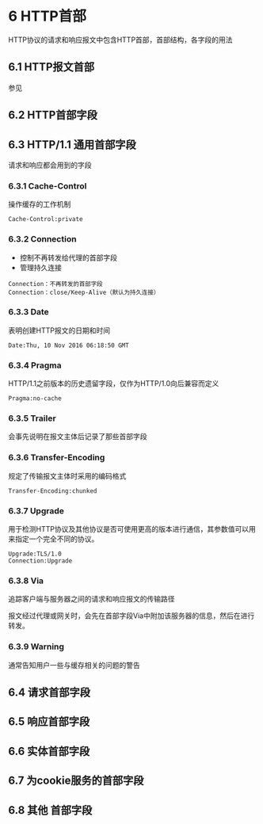 # 6 HTTP首部

HTTP协议的请求和响应报文中包含HTTP首部，首部结构，各字段的用法

## 6.1 HTTP报文首部

参见

## 6.2 HTTP首部字段

## 6.3 HTTP/1.1 通用首部字段

请求和响应都会用到的字段

### 6.3.1 Cache-Control

操作缓存的工作机制

```
Cache-Control:private
```

### 6.3.2 Connection

- 控制不再转发给代理的首部字段
- 管理持久连接

```
Connection：不再转发的首部字段
Connection：close/Keep-Alive（默认为持久连接）
```

### 6.3.3 Date

表明创建HTTP报文的日期和时间

```
Date:Thu, 10 Nov 2016 06:18:50 GMT
```

### 6.3.4 Pragma

HTTP/1.1之前版本的历史遗留字段，仅作为HTTP/1.0向后兼容而定义

```
Pragma:no-cache
```

### 6.3.5 Trailer

会事先说明在报文主体后记录了那些首部字段

### 6.3.6 Transfer-Encoding

规定了传输报文主体时采用的编码格式

```
Transfer-Encoding:chunked
```

### 6.3.7 Upgrade

用于检测HTTP协议及其他协议是否可使用更高的版本进行通信，其参数值可以用来指定一个完全不同的协议。

```
Upgrade:TLS/1.0
Connection:Upgrade
```

### 6.3.8 Via

追踪客户端与服务器之间的请求和响应报文的传输路径

报文经过代理或网关时，会先在首部字段Via中附加该服务器的信息，然后在进行转发。

### 6.3.9 Warning

通常告知用户一些与缓存相关的问题的警告 

## 6.4 请求首部字段

## 6.5 响应首部字段

## 6.6 实体首部字段

## 6.7 为cookie服务的首部字段

## 6.8 其他 首部字段